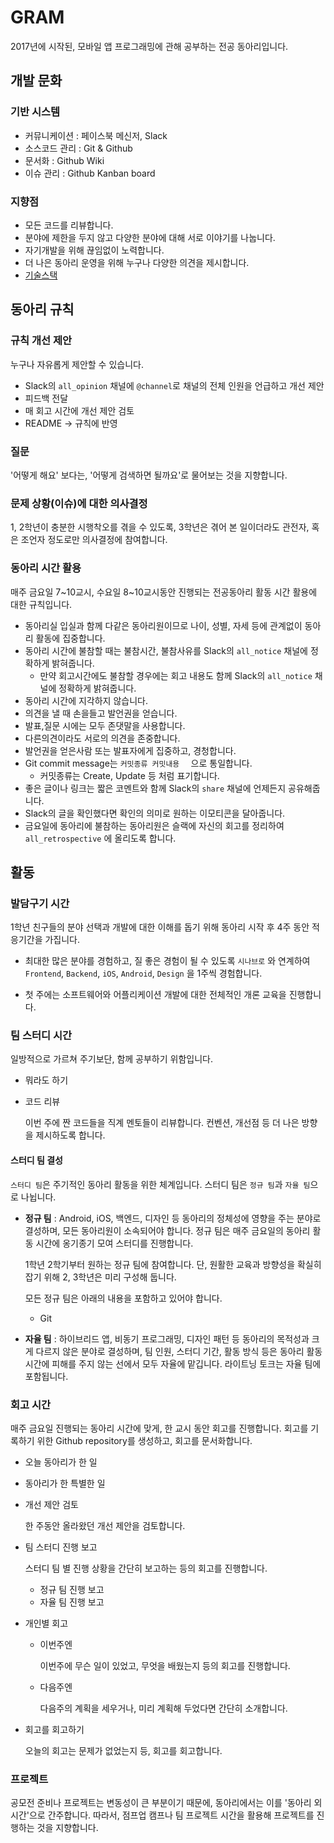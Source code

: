 # GRAM

2017년에 시작된, 모바일 앱 프로그래밍에 관해 공부하는 전공 동아리입니다.



## 개발 문화

### 기반 시스템

- 커뮤니케이션 : 페이스북 메신저, Slack
- 소스코드 관리 : Git & Github
- 문서화 : Github Wiki
- 이슈 관리 : Github Kanban board

### 지향점

- 모든 코드를 리뷰합니다.
- 분야에 제한을 두지 않고 다양한 분야에 대해 서로 이야기를 나눕니다.
- 자기개발을 위해 끊임없이 노력합니다.
- 더 나은 동아리 운영을 위해 누구나 다양한 의견을 제시합니다.
- [기술스택](https://github.com/new-gram/Baseline/wiki/기술스택)



## 동아리 규칙

### 규칙 개선 제안

누구나 자유롭게 제안할 수 있습니다.

- Slack의 `all_opinion` 채널에 `@channel`로 채널의 전체 인원을 언급하고 개선 제안
- 피드백 전달
- 매 회고 시간에 개선 제안 검토
- README -> 규칙에 반영

### 질문

'어떻게 해요' 보다는, '어떻게 검색하면 될까요'로 물어보는 것을 지향합니다.

### 문제 상황(이슈)에 대한 의사결정

1, 2학년이 충분한 시행착오를 겪을 수 있도록, 3학년은 겪어 본 일이더라도 관전자, 혹은 조언자 정도로만 의사결정에 참여합니다.

### 동아리 시간 활용

매주 금요일 7~10교시, 수요일 8\~10교시동안 진행되는 전공동아리 활동 시간 활용에 대한 규칙입니다.

- 동아리실 입실과 함께 다같은 동아리원이므로 나이, 성별, 자세 등에 관계없이 동아리 활동에 집중합니다.
- 동아리 시간에 불참할 때는 불참시간, 불참사유를 Slack의 `all_notice` 채널에 정확하게 밝혀줍니다.
  - 만약 회고시간에도 불참할 경우에는 회고 내용도 함께 Slack의 `all_notice` 채널에 정확하게 밝혀줍니다.
- 동아리 시간에 지각하지 않습니다.
- 의견을 낼 때 손을들고 발언권을 얻습니다.
- 발표,질문 시에는 모두 존댓말을 사용합니다.
- 다른의견이라도 서로의 의견을 존중합니다.
- 발언권을 얻은사람 또는 발표자에게 집중하고, 경청합니다.
- Git commit message는 `커밋종류 커밋내용  ` 으로 통일합니다.
  - 커밋종류는 Create, Update 등 처럼 표기합니다.
- 좋은 글이나 링크는 짧은 코멘트와 함께 Slack의 `share` 채널에 언제든지 공유해줍니다.
- Slack의 글을 확인했다면 확인의 의미로 원하는 이모티콘을 달아줍니다.
- 금요일에 동아리에 불참하는 동아리원은 슬랙에 자신의 회고를 정리하여 `all_retrospective` 에 올리도록 합니다.



## 활동

### 발담구기 시간

1학년 친구들의 분야 선택과 개발에 대한 이해를 돕기 위해 동아리 시작 후 4주 동안 적응기간을 가집니다. 

- 최대한 많은 분야를 경험하고, 질 좋은 경험이 될 수 있도록 `시나브로` 와 연계하여 `Frontend`, `Backend`, `iOS`, `Android`, `Design` 을 1주씩 경험합니다.  

- 첫 주에는 소프트웨어와 어플리케이션 개발에 대한 전체적인 개론 교육을 진행합니다. 



### 팀 스터디 시간

일방적으로 가르쳐 주기보단, 함께 공부하기 위함입니다.

- 뭐라도 하기

- 코드 리뷰

  이번 주에 짠 코드들을 직계 멘토들이 리뷰합니다. 컨벤션, 개선점 등 더 나은 방향을 제시하도록 합니다.

#### 스터디 팀 결성

`스터디 팀`은 주기적인 동아리 활동을 위한 체계입니다. 스터디 팀은 `정규 팀`과 `자율 팀`으로 나뉩니다.

- **정규 팀** : Android, iOS, 백엔드, 디자인 등 동아리의 정체성에 영향을 주는 분야로 결성하며, 모든 동아리원이 소속되어야 합니다. 정규 팀은 매주 금요일의 동아리 활동 시간에 옹기종기 모여 스터디를 진행합니다.

  1학년 2학기부터 원하는 정규 팀에 참여합니다. 단, 원활한 교육과 방향성을 확실히 잡기 위해 2, 3학년은 미리 구성해 둡니다.

  모든 정규 팀은 아래의 내용을 포함하고 있어야 합니다.

  - Git

- **자율 팀** : 하이브리드 앱, 비동기 프로그래밍, 디자인 패턴 등 동아리의 목적성과 크게 다르지 않은 분야로 결성하며, 팀 인원, 스터디 기간, 활동 방식 등은 동아리 활동 시간에 피해를 주지 않는 선에서 모두 자율에 맡깁니다. 라이트닝 토크는 자율 팀에 포함됩니다.



### 회고 시간

매주 금요일 진행되는 동아리 시간에 맞게, 한 교시 동안 회고를 진행합니다. 회고를 기록하기 위한 Github repository를 생성하고, 회고를 문서화합니다.

- 오늘 동아리가 한 일

- 동아리가 한 특별한 일

- 개선 제안 검토

  한 주동안 올라왔던 개선 제안을 검토합니다.

- 팀 스터디 진행 보고

  스터디 팀 별 진행 상황을 간단히 보고하는 등의 회고를 진행합니다.

  - 정규 팀 진행 보고
  - 자율 팀 진행 보고

- 개인별 회고

  - 이번주엔

    이번주에 무슨 일이 있었고, 무엇을 배웠는지 등의 회고를 진행합니다.

  - 다음주엔

    다음주의 계획을 세우거나, 미리 계획해 두었다면 간단히 소개합니다.

- 회고를 회고하기

  오늘의 회고는 문제가 없었는지 등, 회고를 회고합니다.



### 프로젝트

공모전 준비나 프로젝트는 변동성이 큰 부분이기 때문에, 동아리에서는 이를 '동아리 외 시간'으로 간주합니다. 따라서, 점프업 캠프나 팀 프로젝트 시간을 활용해 프로젝트를 진행하는 것을 지향합니다.
